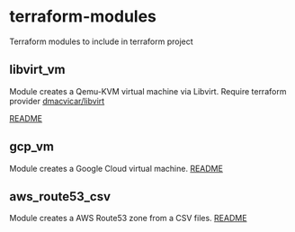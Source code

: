 # terraform-modules

Terraform modules to include in terraform project

## libvirt_vm

Module creates a Qemu-KVM virtual machine via Libvirt.
Require terraform provider [dmacvicar/libvirt](https://github.com/dmacvicar/terraform-provider-libvirt)

[README](libvirt_vm/readme.md)

## gcp_vm

Module creates a Google Cloud virtual machine.
[README](gcp_vm/readme.md)

## aws_route53_csv

Module creates a AWS Route53 zone from a CSV files.
[README](aws_route53_csv/readme.md)

